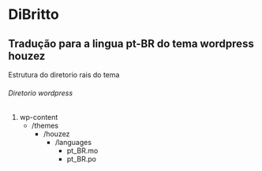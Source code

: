 # DiBritto

## Tradução para a lingua pt-BR do tema wordpress houzez

Estrutura do diretorio rais do tema

###### Diretorio wordpress
1.  wp-content
    - /themes
      - /houzez
        - /languages
            - pt_BR.mo
            - pt_BR.po
                                      
